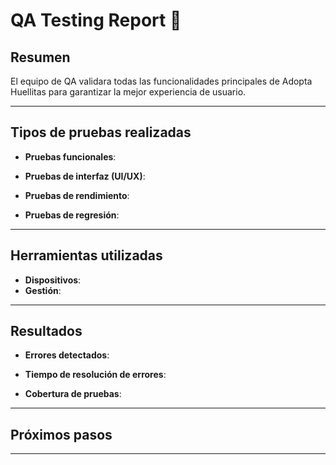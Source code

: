 # **QA Testing Report** 🧪

## **Resumen**
El equipo de QA validara todas las funcionalidades principales de Adopta Huellitas para garantizar la mejor experiencia de usuario.

---

## **Tipos de pruebas realizadas**
- **Pruebas funcionales**:

- **Pruebas de interfaz (UI/UX)**:

- **Pruebas de rendimiento**:

- **Pruebas de regresión**:


---

## **Herramientas utilizadas**
- **Dispositivos**: 
- **Gestión**:

---

## **Resultados**
- **Errores detectados**: 

- **Tiempo de resolución de errores**: 
- **Cobertura de pruebas**: 

---

## **Próximos pasos**


---

